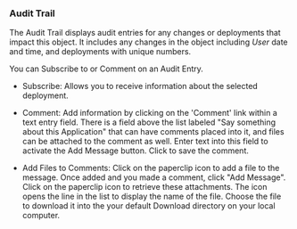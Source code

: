 <!-- markdownlint-disable MD041 -->

### Audit Trail

The Audit Trail displays audit entries for any changes or deployments that impact this object. It includes any changes in the object including _User_ date and time, and deployments with unique numbers.

You can Subscribe to or Comment on an Audit Entry.

- Subscribe: Allows you to receive information about the selected deployment.

- Comment: Add information by clicking on the 'Comment' link within a text entry field. There is a field above the list labeled "Say something about this Application" that can have comments placed into it, and files can be attached to the comment as well. Enter text into this field to activate the Add Message button. Click to save the comment.  

- Add Files to Comments: Click on the paperclip icon to add a file to the message. Once added and you made a comment, click "Add Message". Click on the paperclip icon to retrieve these attachments. The icon opens the line in the list to display the name of the file. Choose the file to download it into the your default Download directory on your local computer.
